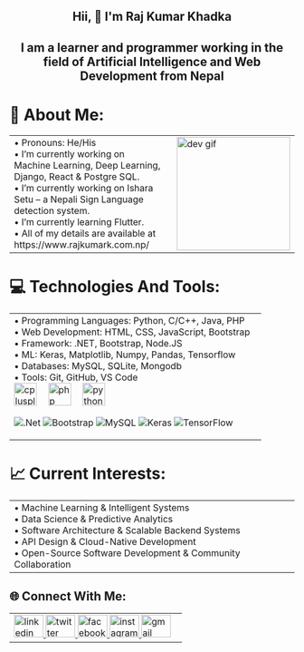 <!--<p align="center">
  <!--<img src="https://smartcourses.io/wp-content/uploads/2023/10/web-development-idea.jpg" alt="Web Development GIF" />
</p>-->

## <div align="center"> Hii, 👋 I'm Raj Kumar Khadka </div>
## <div align="center"> I am a learner and programmer working in the field of Artificial Intelligence and Web Development from Nepal </div>

# 💫 About Me:
<table>
  <tr>
    <td style="vertical-align: top; padding-right: 20px;">
      • Pronouns: He/His<br>
      • I’m currently working on Machine Learning, Deep Learning, Django, React & Postgre SQL.<br>
      • I’m currently working on Ishara Setu – a Nepali Sign Language detection system.<br>
      • I’m currently learning Flutter.<br>
      • All of my details are available at https://www.rajkumark.com.np/ <br>
    </td>
    <td style="vertical-align: top;">
      <img height="200" src="https://i.pinimg.com/originals/81/17/8b/81178b47a8598f0c81c4799f2cdd4057.gif" alt="dev gif" />
    </td>
  </tr>
</table>

# 💻 Technologies And Tools:
<table>
  <tr>
    <td style="vertical-align: top; padding-right: 20px;">
       • Programming Languages: Python, C/C++, Java, PHP <br>
       • Web Development: HTML, CSS, JavaScript, Bootstrap <br>
       • Framework: .NET, Bootstrap, Node.JS  <br>
       • ML: Keras, Matplotlib, Numpy, Pandas, Tensorflow <br> 
       • Databases: MySQL, SQLite, Mongodb<br>
       • Tools: Git, GitHub, VS Code <br>
  
  <div align="left">
  <img src="https://cdn.jsdelivr.net/gh/devicons/devicon/icons/cplusplus/cplusplus-original.svg" height="40" alt="cplusplus logo"  />
  <img width="12" />
  <img src="https://cdn.jsdelivr.net/gh/devicons/devicon/icons/php/php-original.svg" height="40" alt="php logo"  />
  <img width="12" />
  <img src="https://cdn.jsdelivr.net/gh/devicons/devicon/icons/python/python-original.svg" height="40" alt="python logo"  />

   ![.Net](https://img.shields.io/badge/.NET-5C2D91?style=for-the-badge&logo=.net&logoColor=white) ![Bootstrap](https://img.shields.io/badge/bootstrap-%238511FA.svg?style=for-the-badge&logo=bootstrap&logoColor=white) ![MySQL](https://img.shields.io/badge/mysql-4479A1.svg?style=for-the-badge&logo=mysql&logoColor=white) ![Keras](https://img.shields.io/badge/Keras-%23D00000.svg?style=for-the-badge&logo=Keras&logoColor=white) ![TensorFlow](https://img.shields.io/badge/TensorFlow-%23FF6F00.svg?style=for-the-badge&logo=TensorFlow&logoColor=white) 

</div>
</td>
   
  </tr>
</table>

# 📈 Current Interests:
<table>
  <tr>
    <td style="vertical-align: top; padding-right: 20px;">
        • Machine Learning & Intelligent Systems <br>
        • Data Science & Predictive Analytics <br>
        • Software Architecture & Scalable Backend Systems <br>
        • API Design & Cloud-Native Development <br>
        • Open-Source Software Development & Community Collaboration <br>
    </td>
  </tr>
</table>

## 🌐 Connect With Me:
<table>
  <tr>
    <td style="vertical-align: top; padding-right: 20px;">
<div align="left">
  <a href="https://www.linkedin.com/in/raj-kumar-khadka/" target="_blank">
    <img src="https://raw.githubusercontent.com/maurodesouza/profile-readme-generator/master/src/assets/icons/social/linkedin/default.svg" width="52" height="40" alt="linkedin logo"  />
  </a>
  <a href="https://x.com/rajkhadka_" target="_blank">
    <img src="https://raw.githubusercontent.com/maurodesouza/profile-readme-generator/master/src/assets/icons/social/twitter/default.svg" width="52" height="40" alt="twitter logo"  />
  </a>
  <a href="https://www.facebook.com/rajkumar.khadka.90475/" target="_blank">
    <img src="https://raw.githubusercontent.com/maurodesouza/profile-readme-generator/master/src/assets/icons/social/facebook/default.svg" width="52" height="40" alt="facebook logo"  />
  </a>
  <a href="https://www.instagram.com/raj_kumar_khadka_/" target="_blank">
    <img src="https://raw.githubusercontent.com/maurodesouza/profile-readme-generator/master/src/assets/icons/social/instagram/default.svg" width="52" height="40" alt="instagram logo"  />
  </a>
  <a href="rajkumarkd01@gmail.com" target="_blank">
    <img src="https://raw.githubusercontent.com/maurodesouza/profile-readme-generator/master/src/assets/icons/social/gmail/default.svg" width="52" height="40" alt="gmail logo"  />
  </a>
</div>
</td>
  </tr>
</table>


<!-- Proudly created with GPRM ( https://gprm.itsvg.in ) -->
